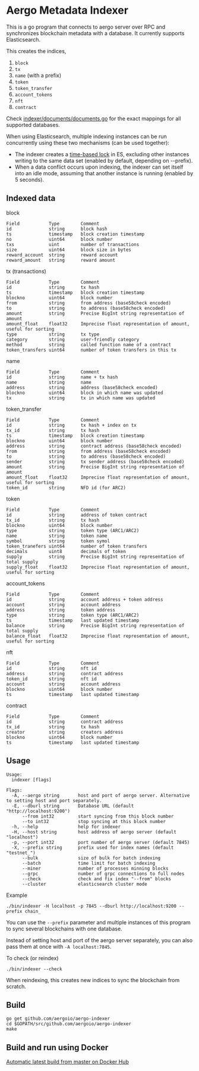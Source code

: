 # Aergo Metadata Indexer

This is a go program that connects to aergo server over RPC and synchronizes blockchain metadata with a database. It currently supports Elasticsearch.

This creates the indices,
   1. `block`
   2. `tx`
   3. `name` (with a prefix)
   4. `token`
   5. `token_transfer`
   6. `account_tokens`
   7. `nft`
   8. `contract`
   
Check [indexer/documents/documents.go](./indexer/documents/documents.go) for the exact mappings for all supported databases.

When using Elasticsearch, multiple indexing instances can be run concurrently using these two mechanisms (can be used together):
- The indexer creates a [time-based lock](https://github.com/graup/es-distributed-lock) in ES, excluding other instances writing to the same data set (enabled by default, depending on --prefix).
- When a data conflict occurs upon indexing, the indexer can set itself into an idle mode, assuming that another instance is running (enabled by 5 seconds).

## Indexed data

block
```
Field           Type        Comment
id              string      block hash
ts              timestamp   block creation timestamp
no              uint64      block number
txs             uint        number of transactions
size            uint64      block size in bytes
reward_account  string      reward account
reward_amount   string      reward amount 
```

tx (transactions)
```
Field           Type        Comment
id              string      tx hash
ts              timestamp   block creation timestamp
blockno         uint64      block number
from            string      from address (base58check encoded)
to              string      to address (base58check encoded)
amount          string      Precise BigInt string representation of amount
amount_float    float32     Imprecise float representation of amount, useful for sorting
type            string      tx type
category        string      user-friendly category
method          string      called function name of a contract
token_transfers uint64      number of token transfers in this tx
```

name
```
Field           Type        Comment
id              string      name + tx hash
name            string      name
address         string      address (base58check encoded)
blockno         uint64      block in which name was updated
tx              string      tx in which name was updated
```

token_transfer
```
Field           Type        Comment
id              string      tx hash + index on tx
tx_id           string      tx hash
ts              timestamp   block creation timestamp
blockno         uint64      block number
address         string      contract address (base58check encoded)
from            string      from address (base58check encoded)
to              string      to address (base58check encoded)
sender          string      tx sender address (base58check encoded)
amount          string      Precise BigInt string representation of amount
amount_float    float32     Imprecise float representation of amount, useful for sorting
token_id        string      NFD id (for ARC2)
```

token
```
Field           Type        Comment
id              string      address of token contract
tx_id           string      tx hash 
blockno         uint64      block number
type            string      token type (ARC1/ARC2)
name            string      token name
symbol          string      token symol
token_tranefers uint64      number of token transfers
decimals        uint8       decimals of token
supply          string      Precise BigInt string representation of total supply 
supply_float    float32     Imprecise float representation of amount, useful for sorting
```

account_tokens
```
Field           Type        Comment
id              string      account address + token address
account         string      account address
address         string      token address 
type            string      token type (ARC1/ARC2)
ts              timestamp   last updated timestamp
balance         string      Precise BigInt string representation of total supply
balance_float   float32     Imprecise float representation of amount, useful for sorting
```

nft 
```
Field           Type        Comment
id              string      nft id
address         string      contract address 
token_id        string      nft id
account         string      account address
blockno         uint64      block number
ts              timestamp   last updated timestamp
```

contract
```
Field           Type        Comment
id              string      contract address
tx_id           string      tx hash
creator         string      creators address
blockno         uint64      block number
ts              timestamp   last updated timestamp
```


## Usage

```
Usage:
  indexer [flags]

Flags:
  -A, --aergo string       host and port of aergo server. Alternative to setting host and port separately.
  -E, --dburl string       Database URL (default "http://localhost:9200")
      --from int32         start syncing from this block number
      --to int32           stop syncing at this block number
  -h, --help               help for indexer
  -H, --host string        host address of aergo server (default "localhost")
  -p, --port int32         port number of aergo server (default 7845)
  -X, --prefix string      prefix used for index names (default "testnet_")
      --bulk               size of bulk for batch indexing
      --batch              time limit for batch indexing
      --miner              number of processes minning blocks
      --grpc               number of grpc connections to full nodes
      --check              check and fix index "--from" blocks  
      --cluster            elasticsearch cluster mode
```

Example

    ./bin/indexer -H localhost -p 7845 --dburl http://localhost:9200 --prefix chain_

You can use the `--prefix` parameter and multiple instances of this program to sync several blockchains with one database.

Instead of setting host and port of the aergo server separately, you can also pass them at once with `-A localhost:7845`.

To check (or reindex) 

    ./bin/indexer --check

When reindexing, this creates new indices to sync the blockchain from scratch.

## Build

    go get github.com/aergoio/aergo-indexer
    cd $GOPATH/src/github.com/aergoio/aergo-indexer
    make

## Build and run using Docker

[Automatic latest build from master on Docker Hub](http://hub.docker.com/r/aergo/indexer)
